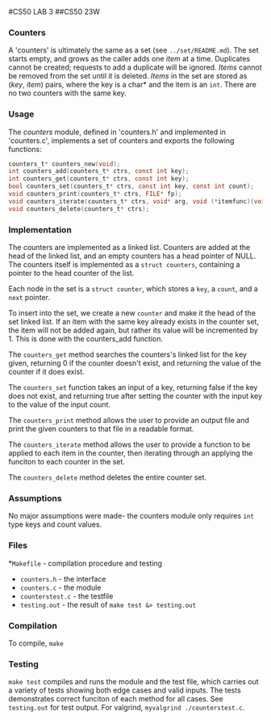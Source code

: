 #CS50 LAB 3
##CS50 23W

### Counters

A 'counters' is ultimately the same as a set (see `../set/README.md`). The set starts empty, and grows as the caller adds one _item_ at a time. Duplicates cannot be created; requests to add a duplicate will be ignored. _Items_ cannot be removed from the set until it is deleted. _Items_ in the set are stored as (_key_, _item_) pairs, where the key is a char* and the item is an `int`. There are no two counters with the same key.  

### Usage

The *counters* module, defined in 'counters.h' and implemented in 'counters.c', implements a set of counters and exports the following functions: 

```c
counters_t* counters_new(void);
int counters_add(counters_t* ctrs, const int key);
int counters_get(counters_t* ctrs, const int key);
bool counters_set(counters_t* ctrs, const int key, const int count);
void counters_print(counters_t* ctrs, FILE* fp);
void counters_iterate(counters_t* ctrs, void* arg, void (*itemfunc)(void* arg, const int key, const int count));
void counters_delete(counters_t* ctrs);
```

### Implementation 

The counters are implemented as a linked list. Counters are added at the head of the linked list, and an empty counters has a head pointer of NULL. The counters itself is implemented as a `struct counters`, containing a pointer to the head counter of the list. 

Each node in the set is a `struct counter`, which stores a `key`, a `count`, and a `next` pointer. 

To insert into the set, we create a new `counter` and make it the head of the set linked list. If an item with the same key already exists in the counter set, the item will not be added again, but rather its value will be incremented by 1. This is done with the counters_add function. 

The `counters_get` method searches the counters's linked list for the key given, returning 0 if the counter doesn't exist, and returning the value of the counter if it does exist.  

The `counters_set` function takes an input of a key, returning false if the key does not exist, and returning true after setting the counter with the input key to the value of the input count. 

The `counters_print` method allows the user to provide an output file and print the given counters to that file in a readable format. 

The `counters_iterate` method allows the user to provide a function to be applied to each item in the counter, then iterating through an applying the funciton to each counter in the set. 

The `counters_delete` method deletes the entire counter set. 

### Assumptions
No major assumptions were made- the counters module only requires `int` type keys and count values. 

### Files
*`Makefile` - compilation procedure and testing
* `counters.h` - the interface 
* `counters.c` - the module
* `counterstest.c` - the testfile 
* `testing.out` - the result of `make test &> testing.out`

### Compilation

To compile, `make`

### Testing 

`make test` compiles and runs the module and the test file, which carries out a variety of tests showing both edge cases and valid inputs. The tests demonstrates correct funciton of each method for all cases. 
See `testing.out` for test output. 
For valgrind, `myvalgrind ./counterstest.c`. 
